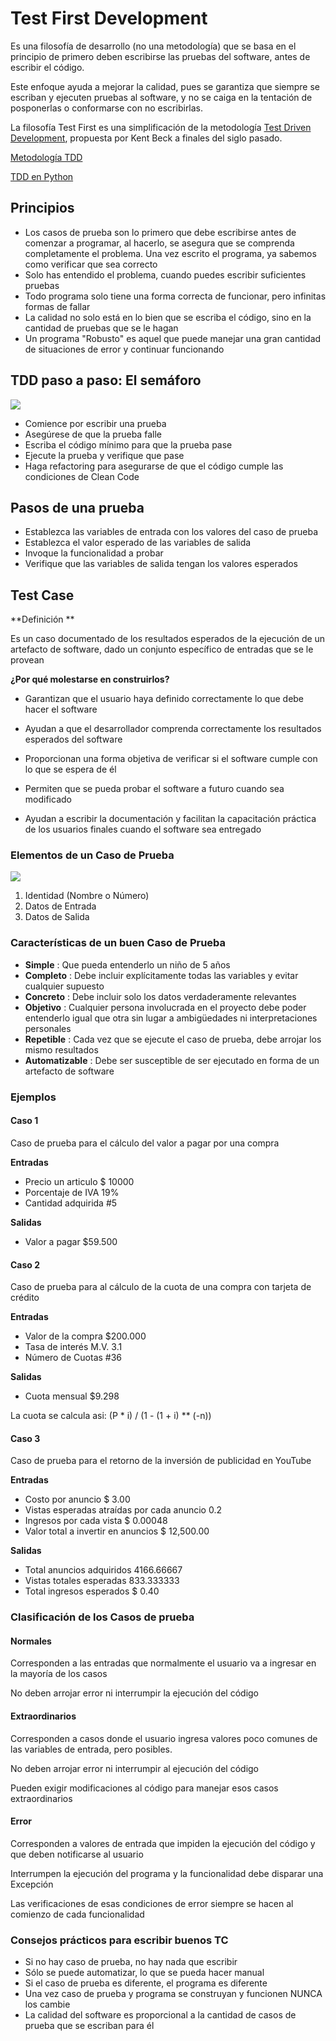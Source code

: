 # Test First Development

Es una filosofía de desarrollo (no una metodología) que se basa en el principio de primero deben escribirse las pruebas del software, antes de escribir el código.

Este enfoque ayuda a mejorar la calidad, pues se garantiza que siempre se escriban y ejecuten pruebas al software, y no se caiga en la tentación de posponerlas o conformarse con no escribirlas.

La filosofía Test First es una simplificación de la metodología [Test Driven Development](https://en.wikipedia.org/wiki/Test-driven_development), propuesta por Kent Beck a finales del siglo pasado.


[Metodología TDD](https://testdriven.io/test-driven-development/)

[TDD en Python](https://docs.python.org/3/library/unittest.html)


## Principios

-	Los casos de prueba son lo primero que debe escribirse antes de comenzar a programar, al hacerlo, se asegura que se comprenda completamente el problema. Una vez escrito el programa, ya sabemos como verificar que sea correcto
- Solo has entendido el problema, cuando puedes escribir suficientes pruebas
- Todo programa solo tiene una forma correcta de funcionar, pero infinitas formas de fallar
- La calidad no solo está en lo bien que se escriba el código, sino en la cantidad de pruebas que se le hagan
- Un programa "Robusto" es aquel que puede manejar una gran cantidad de situaciones de error y continuar funcionando 


## TDD paso a paso: El semáforo 

[![](https://mermaid.ink/img/pako:eNpVkUFOwzAQRa8y8rpdUGDjBVJF2bEqrJClysST1MKxw9gGVVVPxRG4GJM4SUkW0cz_T3_s8VlUwaCQIiadcGd1Q7pdf22UB_6MJaySDR6e98oPWuV0jDusgdBAbZ2TXCydhhB98YZy6Z7QufBd7FKPyVBr60DCBrYRm0ya4DMjq85hATqOYOBuBg4MHFgdfcJaVykQM_ewH5tF-nr9MKXcwlOsyL5bgsffH2Ob8G9Iz9EcsMjurfGkN7DlCzZ80OzhFWMqaPkPFy7ktKFRGyZcNzOq84BpKb0lVqJFarU1_ETnXlMiHbFFJSSXRtOHEspfmNM5hZeTr4RMlHElKOTmKCSvL3KXO3N931nttH8LYeovf4p3rmM?type=png)](https://mermaid.live/edit#pako:eNpVkUFOwzAQRa8y8rpdUGDjBVJF2bEqrJClysST1MKxw9gGVVVPxRG4GJM4SUkW0cz_T3_s8VlUwaCQIiadcGd1Q7pdf22UB_6MJaySDR6e98oPWuV0jDusgdBAbZ2TXCydhhB98YZy6Z7QufBd7FKPyVBr60DCBrYRm0ya4DMjq85hATqOYOBuBg4MHFgdfcJaVykQM_ewH5tF-nr9MKXcwlOsyL5bgsffH2Ob8G9Iz9EcsMjurfGkN7DlCzZ80OzhFWMqaPkPFy7ktKFRGyZcNzOq84BpKb0lVqJFarU1_ETnXlMiHbFFJSSXRtOHEspfmNM5hZeTr4RMlHElKOTmKCSvL3KXO3N931nttH8LYeovf4p3rmM)

- Comience por escribir una prueba 
- Asegúrese de que la prueba falle
- Escriba el código mínimo para que la prueba pase
- Ejecute la prueba y verifique que pase
- Haga refactoring para asegurarse de que el código cumple las condiciones de Clean Code

## Pasos de una prueba
- Establezca las variables de entrada con los valores del caso de prueba
- Establezca el valor esperado de las variables de salida
- Invoque la funcionalidad a probar
- Verifique que las variables de salida tengan los valores esperados
 

## Test Case

**Definición **

Es un caso documentado de los resultados esperados de la ejecución de un artefacto de software, dado un conjunto específico de entradas que se le provean

**¿Por qué molestarse en construirlos?**

- Garantizan que el usuario haya definido correctamente lo que debe hacer el software 

- Ayudan a que el desarrollador comprenda correctamente los resultados esperados del software
 
- Proporcionan una forma objetiva de verificar si el software cumple con lo que se espera de él
 
- Permiten que se pueda probar el software a futuro cuando sea modificado
 
- Ayudan a escribir la documentación y facilitan la capacitación práctica de los usuarios finales cuando el software sea entregado

### Elementos de un Caso de Prueba

[![](https://mermaid.ink/img/pako:eNo9jDsKwzAQBa8itrLBvoCKVEmXIsRdULNI6w9IWrNeEYLx3SNCkm5meLwdPAcCC2Pkp59R1FzvLl-yCgY0fX8yN2FPGzfNF9r2kweMS0DoIJEkXEL92F02xoHOlMiBrRhoxBLVgctHnWJRHl7Zg1Up1IFwmWawI8atWlkDKp0XnATTv66YH8w_P95cDTvA?type=png)](https://mermaid.live/edit#pako:eNo9jDsKwzAQBa8itrLBvoCKVEmXIsRdULNI6w9IWrNeEYLx3SNCkm5meLwdPAcCC2Pkp59R1FzvLl-yCgY0fX8yN2FPGzfNF9r2kweMS0DoIJEkXEL92F02xoHOlMiBrRhoxBLVgctHnWJRHl7Zg1Up1IFwmWawI8atWlkDKp0XnATTv66YH8w_P95cDTvA)

1. Identidad (Nombre o Número)
2. Datos de Entrada
3. Datos de Salida

### Características de un buen Caso de Prueba
			
- **Simple** : Que pueda entenderlo un niño de 5 años
- **Completo** : Debe incluir explícitamente todas las variables y evitar cualquier supuesto 
- **Concreto** : Debe incluir solo los datos verdaderamente relevantes
- **Objetivo** : Cualquier persona involucrada en el proyecto debe poder entenderlo igual que otra sin lugar a ambigüedades ni interpretaciones personales
- **Repetible** : Cada vez que se ejecute el caso de prueba, debe arrojar los mismo resultados
- **Automatizable** : Debe ser susceptible de ser ejecutado en forma de un artefacto de software

### Ejemplos

#### Caso 1

Caso de prueba para el cálculo del valor a pagar por una compra

**Entradas**

- Precio un articulo $ 10000
- Porcentaje de IVA 19%
- Cantidad adquirida #5

**Salidas**

- Valor a pagar $59.500

#### Caso 2

Caso de prueba para al cálculo de la cuota de una compra con tarjeta de crédito

**Entradas**

- Valor de la compra $200.000
- Tasa de interés M.V. $3.1%$
- Número de Cuotas #36

**Salidas**

- Cuota mensual $9.298

La cuota se calcula asi: (P * i) / (1 - (1 + i) ** (-n))

#### Caso 3        

Caso de prueba para el retorno de la inversión de publicidad en YouTube

**Entradas**

- Costo por anuncio   $            3.00 
- Vistas esperadas atraídas por cada anuncio   0.2
- Ingresos por cada vista    $            0.00048 
- Valor total a invertir en anuncios   $  12,500.00 

**Salidas**
- Total anuncios adquiridos  4166.66667 
- Vistas totales esperadas  833.333333
- Total ingresos esperados   $            0.40     

### Clasificación de los Casos de prueba 

#### Normales

Corresponden a las entradas que normalmente el usuario va a ingresar en la mayoría de los casos

No deben arrojar error ni interrumpir la ejecución del código

#### Extraordinarios

Corresponden a casos donde el usuario ingresa valores poco comunes de las variables de entrada, pero posibles.

No deben arrojar error ni interrumpir al ejecución del código

Pueden exigir modificaciones al código para manejar esos casos extraordinarios

#### Error

Corresponden a valores de entrada que impiden la ejecución del código y que deben notificarse al usuario

Interrumpen la ejecución del programa y la funcionalidad debe disparar una Excepción

Las verificaciones de esas condiciones de error siempre se hacen al comienzo de cada funcionalidad


### Consejos prácticos para escribir buenos TC

- Si no hay caso de prueba, no hay nada que escribir
- Sólo se puede automatizar, lo que se pueda hacer manual
- Si el caso de prueba es diferente, el programa es diferente
- Una vez caso de prueba y programa se construyan y funcionen NUNCA los cambie
- La calidad del software es proporcional a la cantidad de casos de prueba que se escriban para él
